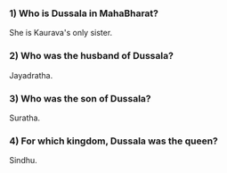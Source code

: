 <H3> 1) Who is Dussala in MahaBharat? </H3>

She is Kaurava's only sister.

<H3>2) Who was the husband of Dussala?</H3>

Jayadratha.

<H3>3) Who was the son of Dussala?</H3>

Suratha.

<H3> 4) For which kingdom, Dussala was the queen?</H3>

Sindhu.
